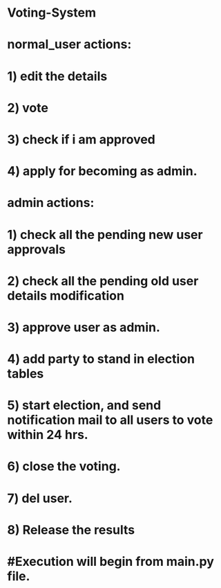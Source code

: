 # Voting-System

# normal_user actions:
  # 1) edit the details
  # 2) vote 
  # 3) check if i am approved
  # 4) apply for becoming as admin.

# admin actions:
  # 1) check all the pending new user approvals
  # 2) check all the pending old user details modification
  # 3) approve user as admin.
  # 4) add party to stand in election tables
  # 5) start election, and send notification mail to all users to vote within 24 hrs.
  # 6) close the voting.
  # 7) del user.
  # 8) Release the results
  
  # #Execution will begin from main.py file.
